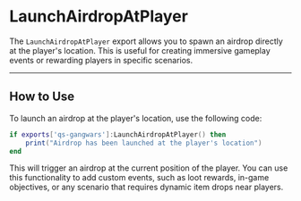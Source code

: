 # LaunchAirdropAtPlayer

The `LaunchAirdropAtPlayer` export allows you to spawn an airdrop directly at the player's location. This is useful for creating immersive gameplay events or rewarding players in specific scenarios.

***

## How to Use

To launch an airdrop at the player's location, use the following code:

```lua
if exports['qs-gangwars']:LaunchAirdropAtPlayer() then
    print("Airdrop has been launched at the player's location")
end
```

This will trigger an airdrop at the current position of the player. You can use this functionality to add custom events, such as loot rewards, in-game objectives, or any scenario that requires dynamic item drops near players.

